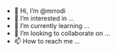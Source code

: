 - 👋 Hi, I’m @mrrodi
- 👀 I’m interested in ...
- 🌱 I’m currently learning ...
- 💞️ I’m looking to collaborate on ...
- 📫 How to reach me ...

<!---
mrrodi/mrrodi is a ✨ special ✨ repository because its `README.md` (this file) appears on your GitHub profile.
You can click the Preview link to take a look at your changes.
--->
